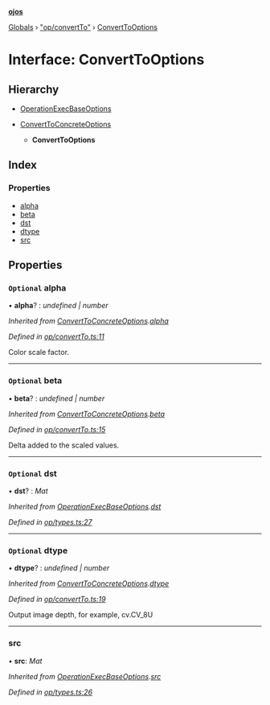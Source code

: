 **[ojos](../README.md)**

[Globals](../README.md) › ["op/convertTo"](../modules/_op_convertto_.md) › [ConvertToOptions](_op_convertto_.converttooptions.md)

# Interface: ConvertToOptions

## Hierarchy

* [OperationExecBaseOptions](_op_types_.operationexecbaseoptions.md)

* [ConvertToConcreteOptions](_op_convertto_.converttoconcreteoptions.md)

  * **ConvertToOptions**

## Index

### Properties

* [alpha](_op_convertto_.converttooptions.md#optional-alpha)
* [beta](_op_convertto_.converttooptions.md#optional-beta)
* [dst](_op_convertto_.converttooptions.md#optional-dst)
* [dtype](_op_convertto_.converttooptions.md#optional-dtype)
* [src](_op_convertto_.converttooptions.md#src)

## Properties

### `Optional` alpha

• **alpha**? : *undefined | number*

*Inherited from [ConvertToConcreteOptions](_op_convertto_.converttoconcreteoptions.md).[alpha](_op_convertto_.converttoconcreteoptions.md#optional-alpha)*

*Defined in [op/convertTo.ts:11](https://github.com/cancerberoSgx/mirada/blob/f2ba50d/ojos/src/op/convertTo.ts#L11)*

 Color scale factor.

___

### `Optional` beta

• **beta**? : *undefined | number*

*Inherited from [ConvertToConcreteOptions](_op_convertto_.converttoconcreteoptions.md).[beta](_op_convertto_.converttoconcreteoptions.md#optional-beta)*

*Defined in [op/convertTo.ts:15](https://github.com/cancerberoSgx/mirada/blob/f2ba50d/ojos/src/op/convertTo.ts#L15)*

Delta added to the scaled values.

___

### `Optional` dst

• **dst**? : *Mat*

*Inherited from [OperationExecBaseOptions](_op_types_.operationexecbaseoptions.md).[dst](_op_types_.operationexecbaseoptions.md#optional-dst)*

*Defined in [op/types.ts:27](https://github.com/cancerberoSgx/mirada/blob/f2ba50d/ojos/src/op/types.ts#L27)*

___

### `Optional` dtype

• **dtype**? : *undefined | number*

*Inherited from [ConvertToConcreteOptions](_op_convertto_.converttoconcreteoptions.md).[dtype](_op_convertto_.converttoconcreteoptions.md#optional-dtype)*

*Defined in [op/convertTo.ts:19](https://github.com/cancerberoSgx/mirada/blob/f2ba50d/ojos/src/op/convertTo.ts#L19)*

Output image depth, for example, cv.CV_8U

___

###  src

• **src**: *Mat*

*Inherited from [OperationExecBaseOptions](_op_types_.operationexecbaseoptions.md).[src](_op_types_.operationexecbaseoptions.md#src)*

*Defined in [op/types.ts:26](https://github.com/cancerberoSgx/mirada/blob/f2ba50d/ojos/src/op/types.ts#L26)*